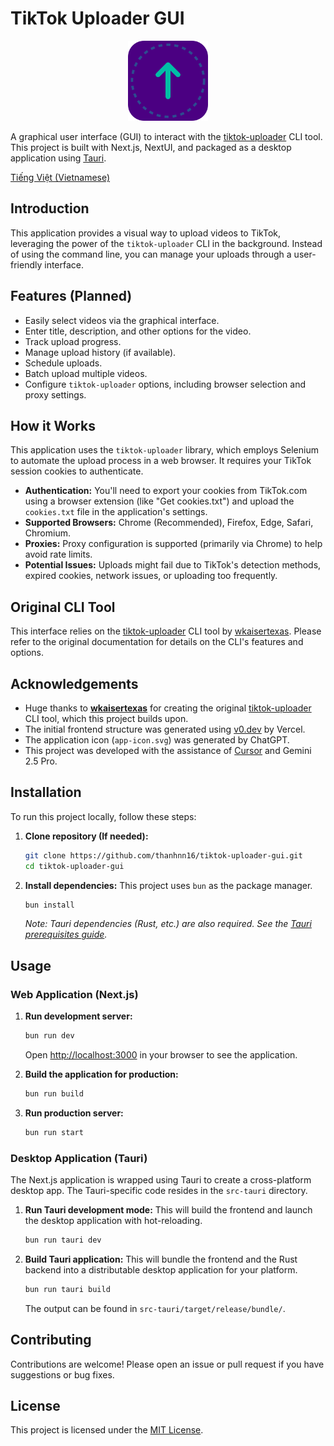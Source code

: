 # TikTok Uploader GUI

<div align="center">
  <img src="app-icon.png" alt="App Icon" width="128"/>
</div>

A graphical user interface (GUI) to interact with the [tiktok-uploader](https://github.com/wkaisertexas/tiktok-uploader) CLI tool. This project is built with Next.js, NextUI, and packaged as a desktop application using [Tauri](https://tauri.app/).

[Tiếng Việt (Vietnamese)](README.vi.md)

## Introduction

This application provides a visual way to upload videos to TikTok, leveraging the power of the `tiktok-uploader` CLI in the background. Instead of using the command line, you can manage your uploads through a user-friendly interface.

## Features (Planned)

*   Easily select videos via the graphical interface.
*   Enter title, description, and other options for the video.
*   Track upload progress.
*   Manage upload history (if available).
*   Schedule uploads.
*   Batch upload multiple videos.
*   Configure `tiktok-uploader` options, including browser selection and proxy settings.

## How it Works

This application uses the `tiktok-uploader` library, which employs Selenium to automate the upload process in a web browser. It requires your TikTok session cookies to authenticate.

*   **Authentication:** You'll need to export your cookies from TikTok.com using a browser extension (like "Get cookies.txt") and upload the `cookies.txt` file in the application's settings.
*   **Supported Browsers:** Chrome (Recommended), Firefox, Edge, Safari, Chromium.
*   **Proxies:** Proxy configuration is supported (primarily via Chrome) to help avoid rate limits.
*   **Potential Issues:** Uploads might fail due to TikTok's detection methods, expired cookies, network issues, or uploading too frequently.

## Original CLI Tool

This interface relies on the [tiktok-uploader](https://github.com/wkaisertexas/tiktok-uploader) CLI tool by [wkaisertexas](https://github.com/wkaisertexas). Please refer to the original documentation for details on the CLI's features and options.

## Acknowledgements

*   Huge thanks to **[wkaisertexas](https://github.com/wkaisertexas)** for creating the original [tiktok-uploader](https://github.com/wkaisertexas/tiktok-uploader) CLI tool, which this project builds upon.
*   The initial frontend structure was generated using [v0.dev](https://v0.dev) by Vercel.
*   The application icon (`app-icon.svg`) was generated by ChatGPT.
*   This project was developed with the assistance of [Cursor](https://cursor.sh/) and Gemini 2.5 Pro.

## Installation

To run this project locally, follow these steps:

1.  **Clone repository (If needed):**
    ```bash
    git clone https://github.com/thanhnn16/tiktok-uploader-gui.git
    cd tiktok-uploader-gui
    ```
2.  **Install dependencies:**
    This project uses `bun` as the package manager.
    ```bash
    bun install
    ```
    *Note: Tauri dependencies (Rust, etc.) are also required. See the [Tauri prerequisites guide](https://tauri.app/v1/guides/getting-started/prerequisites).*

## Usage

### Web Application (Next.js)

1.  **Run development server:**
    ```bash
    bun run dev
    ```
    Open [http://localhost:3000](http://localhost:3000) in your browser to see the application.

2.  **Build the application for production:**
    ```bash
    bun run build
    ```

3.  **Run production server:**
    ```bash
    bun run start
    ```

### Desktop Application (Tauri)

The Next.js application is wrapped using Tauri to create a cross-platform desktop app. The Tauri-specific code resides in the `src-tauri` directory.

1.  **Run Tauri development mode:**
    This will build the frontend and launch the desktop application with hot-reloading.
    ```bash
    bun run tauri dev
    ```

2.  **Build Tauri application:**
    This will bundle the frontend and the Rust backend into a distributable desktop application for your platform.
    ```bash
    bun run tauri build
    ```
    The output can be found in `src-tauri/target/release/bundle/`.

## Contributing

Contributions are welcome! Please open an issue or pull request if you have suggestions or bug fixes.

## License

This project is licensed under the [MIT License](LICENSE).